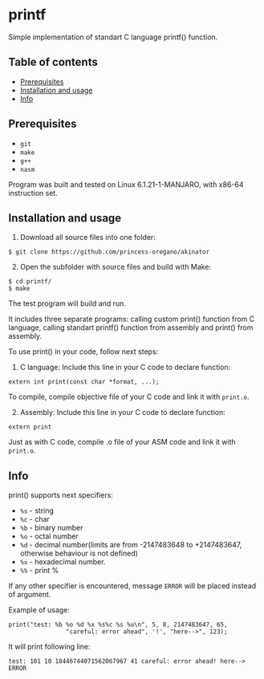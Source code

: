 # printf

Simple implementation of standart C language printf() function.

## Table of contents
* [Prerequisites](#prerequisites)
* [Installation and usage](#installation-and-usage)
* [Info](#info)

## Prerequisites
* `git`
* `make`
* `g++`
* `nasm`

Program was built and tested on Linux 6.1.21-1-MANJARO, with x86-64 instruction
set.

## Installation and usage
1. Download all source files into one folder:
```
$ git clone https://github.com/princess-oregano/akinator
```
2. Open the subfolder with source files and build with Make:
```
$ cd printf/
$ make
```
The test program will build and run.

It includes three separate programs: calling custom print() function from C 
language, calling standart printf() function from assembly and print() from
assembly.

To use print() in your code, follow next steps:
1. C language:
Include this line in your C code to declare function:
```
extern int print(const char *format, ...);
```
To compile, compile objective file of your C code and link it with `print.o`.

2. Assembly:
Include this line in your C code to declare function:
```
extern print
```
Just as with C code, compile .o file of your ASM code and link it with `print.o`.

## Info
print() supports next specifiers:
* `%s` - string 
* `%c` - char
* `%b` - binary number
* `%o` - octal number
* `%d` - decimal number(limits are from -2147483648 to +2147483647, otherwise behaviour is not defined)
* `%x` - hexadecimal number.
* `%%` - print %

If any other specifier is encountered, message `ERROR` will be placed instead of
argument.

Example of usage:
```
print("test: %b %o %d %x %s%c %s %u\n", 5, 8, 2147483647, 65, 
                "careful: error ahead", '!', "here-->", 123);
```
It will print following line:
```
test: 101 10 18446744071562067967 41 careful: error ahead! here--> ERROR
```

